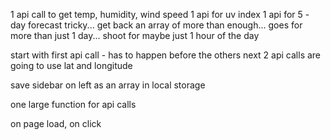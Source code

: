 1 api call to get temp, humidity, wind speed
1 api for uv index
1 api for 5 - day forecast 
    tricky... get back an array of more than enough... goes for more than just 1 day... shoot for maybe just 1 hour of the day


start with first api call - has to happen before the others
next 2 api calls are going to use lat and longitude

save sidebar on left as an array in local storage

one large function for api calls

on page load, on click
